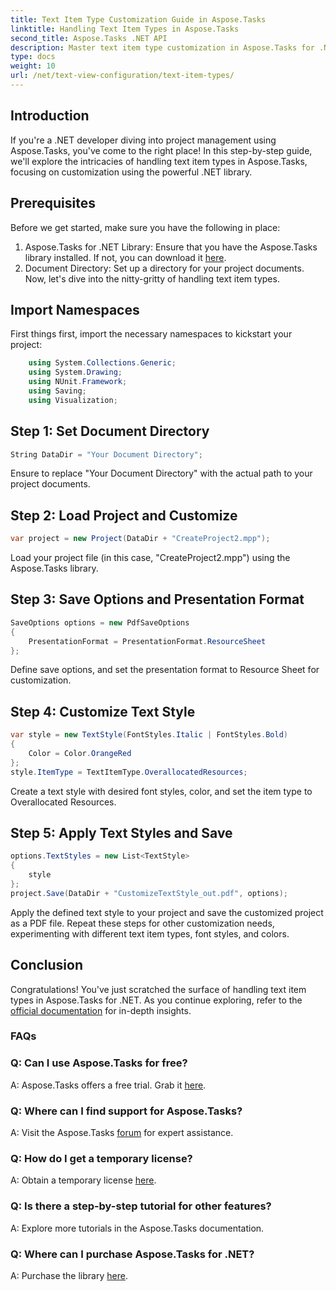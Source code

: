 ```yaml
---
title: Text Item Type Customization Guide in Aspose.Tasks
linktitle: Handling Text Item Types in Aspose.Tasks
second_title: Aspose.Tasks .NET API
description: Master text item type customization in Aspose.Tasks for .NET with this step-by-step guide. Elevate your project management game effortlessly.
type: docs
weight: 10
url: /net/text-view-configuration/text-item-types/
---
```

## Introduction
If you're a .NET developer diving into project management using Aspose.Tasks, you've come to the right place! In this step-by-step guide, we'll explore the intricacies of handling text item types in Aspose.Tasks, focusing on customization using the powerful .NET library.
## Prerequisites
Before we get started, make sure you have the following in place:
1. Aspose.Tasks for .NET Library: Ensure that you have the Aspose.Tasks library installed. If not, you can download it [here](https://releases.aspose.com/tasks/net/).
2. Document Directory: Set up a directory for your project documents.
Now, let's dive into the nitty-gritty of handling text item types.
## Import Namespaces
First things first, import the necessary namespaces to kickstart your project:
```csharp
    using System.Collections.Generic;
    using System.Drawing;
    using NUnit.Framework;
    using Saving;
    using Visualization;
```
## Step 1: Set Document Directory
```csharp
String DataDir = "Your Document Directory";
```
Ensure to replace "Your Document Directory" with the actual path to your project documents.
## Step 2: Load Project and Customize
```csharp
var project = new Project(DataDir + "CreateProject2.mpp");
```
Load your project file (in this case, "CreateProject2.mpp") using the Aspose.Tasks library.
## Step 3: Save Options and Presentation Format
```csharp
SaveOptions options = new PdfSaveOptions
{
    PresentationFormat = PresentationFormat.ResourceSheet
};
```
Define save options, and set the presentation format to Resource Sheet for customization.
## Step 4: Customize Text Style
```csharp
var style = new TextStyle(FontStyles.Italic | FontStyles.Bold)
{
    Color = Color.OrangeRed
};
style.ItemType = TextItemType.OverallocatedResources;
```
Create a text style with desired font styles, color, and set the item type to Overallocated Resources.
## Step 5: Apply Text Styles and Save
```csharp
options.TextStyles = new List<TextStyle>
{
    style
};
project.Save(DataDir + "CustomizeTextStyle_out.pdf", options);
```
Apply the defined text style to your project and save the customized project as a PDF file.
Repeat these steps for other customization needs, experimenting with different text item types, font styles, and colors.
## Conclusion
Congratulations! You've just scratched the surface of handling text item types in Aspose.Tasks for .NET. As you continue exploring, refer to the [official documentation](https://reference.aspose.com/tasks/net/) for in-depth insights.
### FAQs
### Q: Can I use Aspose.Tasks for free?
A: Aspose.Tasks offers a free trial. Grab it [here](https://releases.aspose.com/).
### Q: Where can I find support for Aspose.Tasks?
A: Visit the Aspose.Tasks [forum](https://forum.aspose.com/c/tasks/15) for expert assistance.
### Q: How do I get a temporary license?
A: Obtain a temporary license [here](https://purchase.aspose.com/temporary-license/).
### Q: Is there a step-by-step tutorial for other features?
A: Explore more tutorials in the Aspose.Tasks documentation.
### Q: Where can I purchase Aspose.Tasks for .NET?
A: Purchase the library [here](https://purchase.aspose.com/buy).
